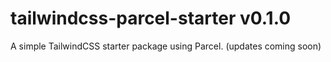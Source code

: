 # tailwindcss-parcel-starter v0.1.0
A simple TailwindCSS starter package using Parcel. (updates coming soon)

